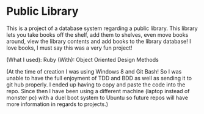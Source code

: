 Public Library
=======
This is a project of a database system regarding a public library.
This library lets you take books off the shelf, add them to shelves,
even move books around, view the library contents and add books
to the library database! I love books, I must say this was a very
fun project!

(What I used): Ruby
(With): Object Oriented Design Methods

(At the time of creation I was using Windows 8 and Git Bash!
So I was unable to have the full enjoyment of TDD and BDD as
well as sending it to git hub properly. I ended up having to copy
and paste the code into the repo. Since then I have been using a 
different machine (laptop instead of monster pc) with a duel 
boot system to Ubuntu so future repos will have more information
in regards to projects.)

